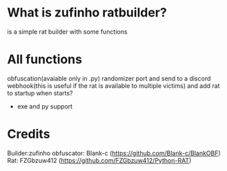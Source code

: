 # What is zufinho ratbuilder?
is a simple rat builder with some functions

# All functions
obfuscation(avaiable only in .py)
randomizer port and send to a discord webhook(this is useful if the rat is available to multiple victims)
and add rat to startup when starts?
+ exe and py support

# Credits
Builder:zufinho
obfuscator: Blank-c (https://github.com/Blank-c/BlankOBF)
Rat: FZGbzuw412 (https://github.com/FZGbzuw412/Python-RAT)